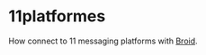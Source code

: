 # 11platformes
How connect to 11 messaging platforms with [Broid](https://github.com/broidHQ/feedhack).
